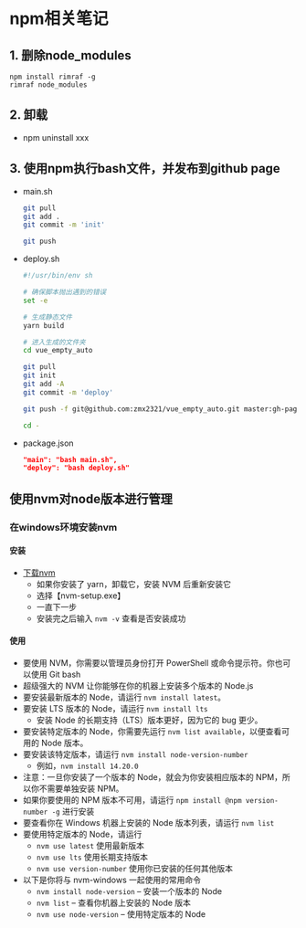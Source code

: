 # npm相关笔记

## 1. 删除node_modules
```
npm install rimraf -g
rimraf node_modules
```

## 2. 卸载
- npm uninstall xxx

## 3. 使用npm执行bash文件，并发布到github page
- main.sh
  ```sh
  git pull
  git add .
  git commit -m 'init'

  git push
  ```
- deploy.sh
  ```sh
  #!/usr/bin/env sh

  # 确保脚本抛出遇到的错误
  set -e

  # 生成静态文件
  yarn build

  # 进入生成的文件夹
  cd vue_empty_auto

  git pull
  git init
  git add -A
  git commit -m 'deploy'

  git push -f git@github.com:zmx2321/vue_empty_auto.git master:gh-pages

  cd -
  ```
- package.json
  ```json
  "main": "bash main.sh",
  "deploy": "bash deploy.sh"
  ```

## 使用nvm对node版本进行管理
### 在windows环境安装nvm
#### 安装
- [下载nvm](https://github.com/coreybutler/nvm-windows#installation--upgrades)
  - 如果你安装了 yarn，卸载它，安装 NVM 后重新安装它
  - 选择【nvm-setup.exe】
  - 一直下一步
  - 安装完之后输入 `nvm -v` 查看是否安装成功
#### 使用
- 要使用 NVM，你需要以管理员身份打开 PowerShell 或命令提示符。你也可以使用 Git bash
- 超级强大的 NVM 让你能够在你的机器上安装多个版本的 Node.js
- 要安装最新版本的 Node，请运行 `nvm install latest`。
- 要安装 LTS 版本的 Node，请运行 `nvm install lts`
  - 安装 Node 的长期支持（LTS）版本更好，因为它的 bug 更少。
- 要安装特定版本的 Node，你需要先运行 `nvm list available`，以便查看可用的 Node 版本。
- 要安装该特定版本，请运行 `nvm install node-version-number`
  - 例如，`nvm install 14.20.0`
- 注意：一旦你安装了一个版本的 Node，就会为你安装相应版本的 NPM，所以你不需要单独安装 NPM。
- 如果你要使用的 NPM 版本不可用，请运行 `npm install @npm version-number -g` 进行安装
- 要查看你在 Windows 机器上安装的 Node 版本列表，请运行 `nvm list`
- 要使用特定版本的 Node，请运行
  - `nvm use latest` 使用最新版本
  - `nvm use lts` 使用长期支持版本
  - `nvm use version-number` 使用你已安装的任何其他版本
- 以下是你将与 nvm-windows 一起使用的常用命令
  - `nvm install node-version` – 安装一个版本的 Node
  - `nvm list` – 查看你机器上安装的 Node 版本
  - `nvm use node-version` – 使用特定版本的 Node
